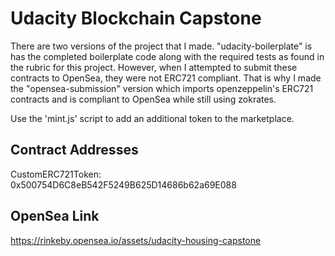 # Udacity Blockchain Capstone

There are two versions of the project that I made. "udacity-boilerplate" is has the completed boilerplate code along with the required tests as found in the rubric for this project. However, when I attempted to submit these contracts to OpenSea, they were not ERC721 compliant. That is why I made the "opensea-submission" version which imports openzeppelin's ERC721 contracts and is compliant to OpenSea while still using zokrates.

Use the 'mint.js' script to add an additional token to the marketplace.

## Contract Addresses
CustomERC721Token: 0x500754D6C8eB542F5249B625D14686b62a69E088

## OpenSea Link
https://rinkeby.opensea.io/assets/udacity-housing-capstone
